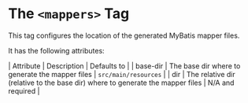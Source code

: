 # The `<mappers>` Tag

This tag configures the location of the generated MyBatis mapper files.

It has the following attributes:

| Attribute | Description | Defaults to |
| base-dir | The base dir where to generate the mapper files | `src/main/resources` |
| dir | The relative dir (relative to the base dir) where to generate the mapper files | N/A and required |

